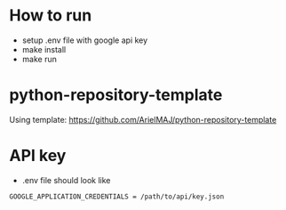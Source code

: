 # How to run

- setup .env file with google api key
- make install
- make run

# python-repository-template

Using template: https://github.com/ArielMAJ/python-repository-template

# API key

- .env file should look like

```
GOOGLE_APPLICATION_CREDENTIALS = /path/to/api/key.json
```
